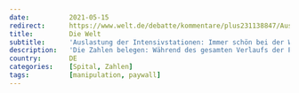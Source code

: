```yaml
---
date:          2021-05-15
redirect:      https://www.welt.de/debatte/kommentare/plus231138847/Auslastung-der-Intensivstationen-Immer-schoen-bei-der-Wahrheit-bleiben.html
title:         Die Welt
subtitle:      'Auslastung der Intensivstationen: Immer schön bei der Wahrheit bleiben!'
description:   'Die Zahlen belegen: Während des gesamten Verlaufs der Pandemie war Deutschland weit davon entfernt, in einen Engpass bei den Covid-Intensivbetten zu geraten. Kein Land der Welt hatte solche Reserven. Dennoch übten sich die Kliniken im Notstandsalarm. Warum denn nur?'
country:       DE
categories:    [Spital, Zahlen]
tags:          [manipulation, paywall]
---
```


